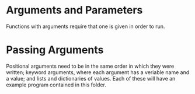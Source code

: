# Arguments and Parameters
Functions with arguments require that one is given in order to run. 

# Passing Arguments
Positional arguments need to be in the same order in which they were written; keyword arguments, where each argument has a veriable name and a value; and lists and dictionaries
of values. Each of these will have an example program contained in this folder. 
